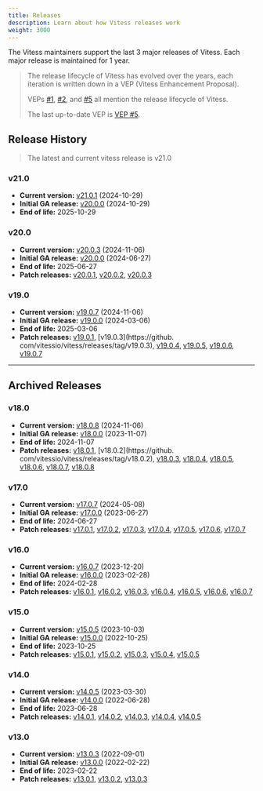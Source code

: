 ```yaml
---
title: Releases
description: Learn about how Vitess releases work
weight: 3000
---
```


The Vitess maintainers support the last 3 major releases of Vitess.
Each major release is maintained for 1 year.

> The release lifecycle of Vitess has evolved over the years, each iteration is written down in a VEP (Vitess Enhancement Proposal).
>
> VEPs [#1](https://github.com/vitessio/enhancements/blob/main/veps/vep-1.md), [#2](https://github.com/vitessio/enhancements/blob/main/veps/vep-2.md), and [#5](https://github.com/vitessio/enhancements/blob/main/veps/vep-5.md) all mention the release lifecycle of Vitess.
> 
> The last up-to-date VEP is [VEP #5](https://github.com/vitessio/enhancements/blob/main/veps/vep-5.md).

## Release History

> The latest and current vitess release is v21.0

### v21.0
- **Current version:** [v21.0.1](https://github.com/vitessio/vitess/releases/tag/v21.0.0) (2024-10-29)
- **Initial GA release:** [v20.0.0](https://github.com/vitessio/vitess/releases/tag/v21.0.0) (2024-10-29)
- **End of life:** 2025-10-29

### v20.0
- **Current version:** [v20.0.3](https://github.com/vitessio/vitess/releases/tag/v20.0.3) (2024-11-06)
- **Initial GA release:** [v20.0.0](https://github.com/vitessio/vitess/releases/tag/v20.0.0) (2024-06-27)
- **End of life:** 2025-06-27
- **Patch releases:** [v20.0.1](https://github.com/vitessio/vitess/releases/tag/v20.0.1), [v20.0.2](https://github.com/vitessio/vitess/releases/tag/v20.0.2), [v20.0.3](https://github.com/vitessio/vitess/releases/tag/v20.0.3)

### v19.0
- **Current version:** [v19.0.7](https://github.com/vitessio/vitess/releases/tag/v19.0.7) (2024-11-06)
- **Initial GA release:** [v19.0.0](https://github.com/vitessio/vitess/releases/tag/v19.0.0) (2024-03-06)
- **End of life:** 2025-03-06
- **Patch releases:** [v19.0.1](https://github.com/vitessio/vitess/releases/tag/v19.0.1), [v19.0.3](https://github.
  com/vitessio/vitess/releases/tag/v19.0.3), [v19.0.4](https://github.com/vitessio/vitess/releases/tag/v19.0.4), 
  [v19.0.5](https://github.com/vitessio/vitess/releases/tag/v19.0.5), [v19.0.6](https://github.com/vitessio/vitess/releases/tag/v19.0.6), [v19.0.7](https://github.com/vitessio/vitess/releases/tag/v19.0.7)

----

## Archived Releases

### v18.0
- **Current version:** [v18.0.8](https://github.com/vitessio/vitess/releases/tag/v18.0.8) (2024-11-06)
- **Initial GA release:** [v18.0.0](https://github.com/vitessio/vitess/releases/tag/v18.0.0) (2023-11-07)
- **End of life:** 2024-11-07
- **Patch releases:** [v18.0.1](https://github.com/vitessio/vitess/releases/tag/v18.0.1), [v18.0.2](https://github.
  com/vitessio/vitess/releases/tag/v18.0.2), [v18.0.3](https://github.com/vitessio/vitess/releases/tag/v18.0.3), [v18.0.4](https://github.com/vitessio/vitess/releases/tag/v18.0.4), [v18.0.5](https://github.com/vitessio/vitess/releases/tag/v18.0.5), [v18.0.6](https://github.com/vitessio/vitess/releases/tag/v18.0.6), [v18.0.7](https://github.com/vitessio/vitess/releases/tag/v18.0.7), [v18.0.8](https://github.com/vitessio/vitess/releases/tag/v18.0.8)

### v17.0
- **Current version:** [v17.0.7](https://github.com/vitessio/vitess/releases/tag/v17.0.7) (2024-05-08)
- **Initial GA release:** [v17.0.0](https://github.com/vitessio/vitess/releases/tag/v17.0.0) (2023-06-27)
- **End of life:** 2024-06-27
- **Patch releases:** [v17.0.1](https://github.com/vitessio/vitess/releases/tag/v17.0.1), [v17.0.2](https://github.com/vitessio/vitess/releases/tag/v17.0.2), [v17.0.3](https://github.com/vitessio/vitess/releases/tag/v17.0.3), [v17.0.4](https://github.com/vitessio/vitess/releases/tag/v17.0.4), [v17.0.5](https://github.com/vitessio/vitess/releases/tag/v17.0.5), [v17.0.6](https://github.com/vitessio/vitess/releases/tag/v17.0.6), [v17.0.7](https://github.com/vitessio/vitess/releases/tag/v17.0.7)

### v16.0
- **Current version:** [v16.0.7](https://github.com/vitessio/vitess/releases/tag/v16.0.7) (2023-12-20)
- **Initial GA release:** [v16.0.0](https://github.com/vitessio/vitess/releases/tag/v16.0.0) (2023-02-28)
- **End of life:** 2024-02-28
- **Patch releases:** [v16.0.1](https://github.com/vitessio/vitess/releases/tag/v16.0.1), [v16.0.2](https://github.com/vitessio/vitess/releases/tag/v16.0.2), [v16.0.3](https://github.com/vitessio/vitess/releases/tag/v16.0.3), [v16.0.4](https://github.com/vitessio/vitess/releases/tag/v16.0.4), [v16.0.5](https://github.com/vitessio/vitess/releases/tag/v16.0.5), [v16.0.6](https://github.com/vitessio/vitess/releases/tag/v16.0.6), [v16.0.7](https://github.com/vitessio/vitess/releases/tag/v16.0.7)

### v15.0
- **Current version:** [v15.0.5](https://github.com/vitessio/vitess/releases/tag/v15.0.5) (2023-10-03)
- **Initial GA release:** [v15.0.0](https://github.com/vitessio/vitess/releases/tag/v15.0.0) (2022-10-25)
- **End of life:** 2023-10-25
- **Patch releases:** [v15.0.1](https://github.com/vitessio/vitess/releases/tag/v15.0.1), [v15.0.2](https://github.com/vitessio/vitess/releases/tag/v15.0.2), [v15.0.3](https://github.com/vitessio/vitess/releases/tag/v15.0.3), [v15.0.4](https://github.com/vitessio/vitess/releases/tag/v15.0.4), [v15.0.5](https://github.com/vitessio/vitess/releases/tag/v15.0.5)

### v14.0
- **Current version:** [v14.0.5](https://github.com/vitessio/vitess/releases/tag/v14.0.5) (2023-03-30)
- **Initial GA release:** [v14.0.0](https://github.com/vitessio/vitess/releases/tag/v14.0.0) (2022-06-28)
- **End of life:** 2023-06-28
- **Patch releases:** [v14.0.1](https://github.com/vitessio/vitess/releases/tag/v14.0.1), [v14.0.2](https://github.com/vitessio/vitess/releases/tag/v14.0.2), [v14.0.3](https://github.com/vitessio/vitess/releases/tag/v14.0.3), [v14.0.4](https://github.com/vitessio/vitess/releases/tag/v14.0.4), [v14.0.5](https://github.com/vitessio/vitess/releases/tag/v14.0.5)

### v13.0
- **Current version:** [v13.0.3](https://github.com/vitessio/vitess/releases/tag/v13.0.3) (2022-09-01)
- **Initial GA release:** [v13.0.0](https://github.com/vitessio/vitess/releases/tag/v13.0.0) (2022-02-22)
- **End of life:** 2023-02-22
- **Patch releases:** [v13.0.1](https://github.com/vitessio/vitess/releases/tag/v13.0.1), [v13.0.2](https://github.com/vitessio/vitess/releases/tag/v13.0.2), [v13.0.3](https://github.com/vitessio/vitess/releases/tag/v13.0.3)


